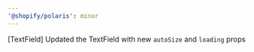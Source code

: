 ```yaml
---
'@shopify/polaris': minor
---
```


[TextField] Updated the TextField with new `autoSize` and `loading` props
